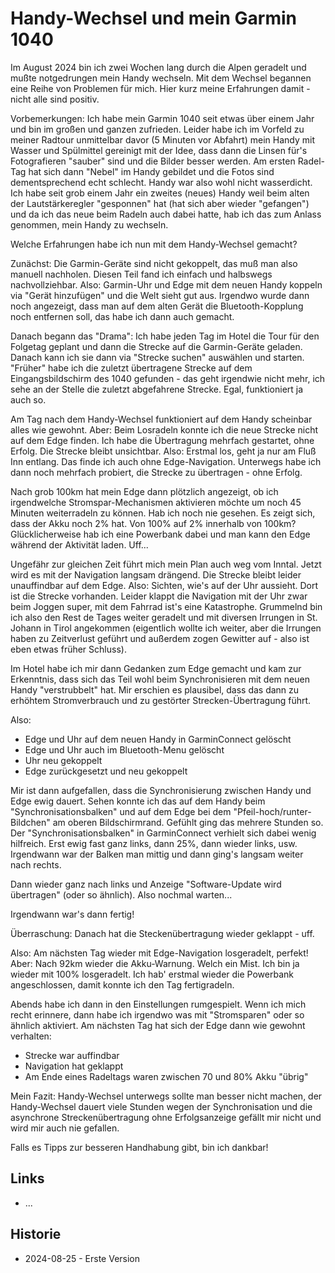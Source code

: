 Handy-Wechsel und mein Garmin 1040
==================================

Im August 2024 bin ich zwei Wochen lang
durch die Alpen geradelt und mußte notgedrungen
mein Handy wechseln. Mit dem Wechsel begannen
eine Reihe von Problemen für mich. Hier kurz
meine Erfahrungen damit - nicht alle sind positiv.

Vorbemerkungen: Ich habe mein Garmin 1040 seit etwas
über einem Jahr und bin im großen und ganzen zufrieden.
Leider habe ich im Vorfeld zu meiner Radtour
unmittelbar davor (5 Minuten vor Abfahrt) mein Handy
mit Wasser und Spülmittel
gereinigt mit der Idee, dass dann die Linsen für's Fotografieren
"sauber" sind und die Bilder besser werden. Am ersten Radel-Tag hat
sich dann "Nebel" im Handy gebildet und die Fotos sind
dementsprechend echt schlecht. Handy war also wohl nicht wasserdicht.
Ich habe seit grob einem Jahr ein zweites (neues) Handy weil beim
alten der Lautstärkeregler "gesponnen" hat (hat sich aber wieder
"gefangen") und da ich das neue beim Radeln auch dabei hatte, hab
ich das zum Anlass genommen, mein Handy zu wechseln.

Welche Erfahrungen habe ich nun mit dem Handy-Wechsel gemacht?

Zunächst: Die Garmin-Geräte sind nicht gekoppelt, das muß man
also manuell nachholen. Diesen Teil fand ich einfach und
halbswegs nachvollziehbar. Also: Garmin-Uhr und Edge mit
dem neuen Handy koppeln  via "Gerät hinzufügen"
und die Welt sieht gut aus. Irgendwo wurde dann noch angezeigt,
dass man auf dem alten Gerät die Bluetooth-Kopplung noch entfernen
soll, das habe ich dann auch gemacht.

Danach begann das "Drama": Ich habe jeden Tag im Hotel die Tour für den
Folgetag geplant und dann die Strecke auf die Garmin-Geräte geladen.
Danach kann ich sie dann via "Strecke suchen" auswählen
und starten. "Früher" habe ich die zuletzt übertragene Strecke
auf dem Eingangsbildschirm des 1040 gefunden - das geht irgendwie nicht
mehr, ich sehe an der Stelle die zuletzt abgefahrene Strecke. Egal,
funktioniert ja auch so.

Am Tag nach dem Handy-Wechsel funktioniert auf dem Handy scheinbar
alles wie gewohnt. Aber: Beim Losradeln konnte ich die neue
Strecke nicht auf dem Edge finden. Ich habe die Übertragung mehrfach
gestartet, ohne Erfolg. Die Strecke bleibt unsichtbar.
Also: Erstmal los, geht ja nur am Fluß Inn entlang. Das finde ich
auch ohne Edge-Navigation. Unterwegs habe ich dann
noch mehrfach probiert, die Strecke zu übertragen - ohne Erfolg.

Nach grob 100km hat mein Edge dann plötzlich angezeigt, ob
ich irgendwelche Stromspar-Mechanismen aktivieren möchte um noch
45 Minuten weiterradeln zu können. Hab ich noch nie gesehen.
Es zeigt sich, dass der Akku noch 2% hat. Von 100% auf 2% innerhalb
von 100km? Glücklicherweise hab ich eine Powerbank dabei und man
kann den Edge während der Aktivität laden. Uff...

Ungefähr zur gleichen Zeit führt mich mein Plan auch weg vom Inntal.
Jetzt wird es mit der Navigation langsam drängend. Die Strecke bleibt
leider unauffindbar auf dem Edge. Also: Sichten, wie's auf der Uhr
aussieht. Dort ist die Strecke vorhanden. Leider klappt die Navigation
mit der Uhr zwar beim Joggen super, mit dem Fahrrad ist's eine
Katastrophe. Grummelnd bin ich also den Rest de Tages weiter geradelt
und mit diversen Irrungen in St. Johann in Tirol angekommen
(eigentlich wollte ich weiter, aber die Irrungen haben zu Zeitverlust
geführt und außerdem zogen Gewitter auf - also ist eben etwas früher
Schluss).

Im Hotel habe ich mir dann Gedanken zum Edge gemacht und kam
zur Erkenntnis, dass sich das Teil wohl beim Synchronisieren mit
dem neuen Handy "verstrubbelt" hat. Mir erschien es plausibel, dass
das dann zu erhöhtem Stromverbrauch und zu gestörter
Strecken-Übertragung führt.

Also:

- Edge und Uhr auf dem neuen Handy in GarminConnect gelöscht
- Edge und Uhr auch im Bluetooth-Menu gelöscht
- Uhr neu gekoppelt
- Edge zurückgesetzt und neu gekoppelt

Mir ist dann aufgefallen, dass die Synchronisierung zwischen
Handy und Edge ewig dauert. Sehen konnte ich das auf dem Handy
beim "Synchronisationsbalken" und auf dem Edge bei dem
"Pfeil-hoch/runter-Bildchen" am oberen Bildschirmrand.
Gefühlt ging das mehrere Stunden so. Der "Synchronisationsbalken"
in GarminConnect verhielt sich dabei wenig hilfreich. Erst ewig
fast ganz links, dann 25%, dann wieder links, usw. Irgendwann war
der Balken man mittig und dann ging's langsam weiter nach rechts.

Dann wieder ganz nach links und Anzeige "Software-Update wird
übertragen" (oder so ähnlich). Also nochmal warten...

Irgendwann war's dann fertig!

Überraschung: Danach hat die Steckenübertragung wieder
geklappt - uff.

Also: Am nächsten Tag wieder mit Edge-Navigation losgeradelt,
perfekt! Aber: Nach 92km wieder die Akku-Warnung. Welch ein
Mist. Ich bin ja wieder mit 100% losgeradelt. Ich hab' erstmal
wieder die Powerbank angeschlossen, damit konnte ich den
Tag fertigradeln.

Abends habe ich dann in den Einstellungen rumgespielt.
Wenn ich mich recht erinnere, dann habe ich irgendwo was
mit "Stromsparen" oder so ähnlich aktiviert. Am nächsten
Tag hat sich der Edge dann wie gewohnt verhalten:

- Strecke war auffindbar
- Navigation hat geklappt
- Am Ende eines Radeltags waren zwischen 70 und 80% Akku
  "übrig"

Mein Fazit: Handy-Wechsel unterwegs sollte man besser nicht
machen, der Handy-Wechsel dauert viele Stunden wegen der
Synchronisation und
die asynchrone Streckenübertragung ohne Erfolgsanzeige gefällt mir
nicht und wird mir auch nie gefallen.

Falls es Tipps zur besseren Handhabung gibt, bin ich
dankbar!

Links
-----

- ...

Historie
--------

- 2024-08-25 - Erste Version

